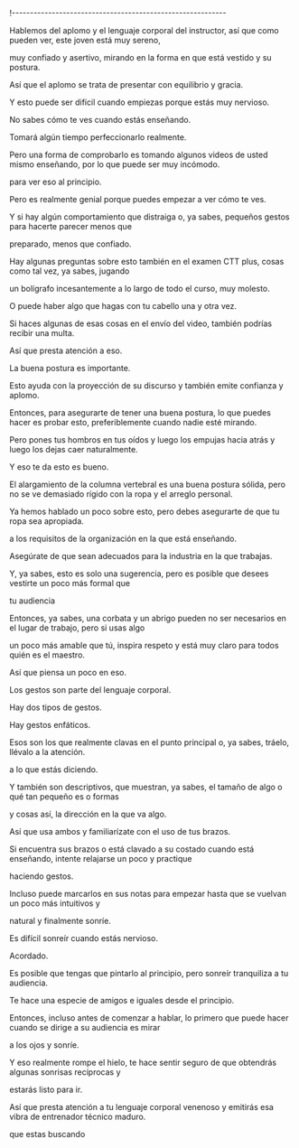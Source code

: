 !-----------------------------------------------------------

Hablemos del aplomo y el lenguaje corporal del instructor, así que como pueden ver, este joven está muy sereno,

muy confiado y asertivo, mirando en la forma en que está vestido y su postura.

Así que el aplomo se trata de presentar con equilibrio y gracia.

Y esto puede ser difícil cuando empiezas porque estás muy nervioso.

No sabes cómo te ves cuando estás enseñando.

Tomará algún tiempo perfeccionarlo realmente.

Pero una forma de comprobarlo es tomando algunos videos de usted mismo enseñando, por lo que puede ser muy incómodo.

para ver eso al principio.

Pero es realmente genial porque puedes empezar a ver cómo te ves.

Y si hay algún comportamiento que distraiga o, ya sabes, pequeños gestos para hacerte parecer menos que

preparado, menos que confiado.

Hay algunas preguntas sobre esto también en el examen CTT plus, cosas como tal vez, ya sabes, jugando

un bolígrafo incesantemente a lo largo de todo el curso, muy molesto.

O puede haber algo que hagas con tu cabello una y otra vez.

Si haces algunas de esas cosas en el envío del video, también podrías recibir una multa.

Así que presta atención a eso.

La buena postura es importante.

Esto ayuda con la proyección de su discurso y también emite confianza y aplomo.

Entonces, para asegurarte de tener una buena postura, lo que puedes hacer es probar esto, preferiblemente cuando nadie esté mirando.

Pero pones tus hombros en tus oídos y luego los empujas hacia atrás y luego los dejas caer naturalmente.

Y eso te da esto es bueno.

El alargamiento de la columna vertebral es una buena postura sólida, pero no se ve demasiado rígido con la ropa y el arreglo personal.

Ya hemos hablado un poco sobre esto, pero debes asegurarte de que tu ropa sea apropiada.

a los requisitos de la organización en la que está enseñando.

Asegúrate de que sean adecuados para la industria en la que trabajas.

Y, ya sabes, esto es solo una sugerencia, pero es posible que desees vestirte un poco más formal que

tu audiencia

Entonces, ya sabes, una corbata y un abrigo pueden no ser necesarios en el lugar de trabajo, pero si usas algo

un poco más amable que tú, inspira respeto y está muy claro para todos quién es el maestro.

Así que piensa un poco en eso.

Los gestos son parte del lenguaje corporal.

Hay dos tipos de gestos.

Hay gestos enfáticos.

Esos son los que realmente clavas en el punto principal o, ya sabes, tráelo, llévalo a la atención.

a lo que estás diciendo.

Y también son descriptivos, que muestran, ya sabes, el tamaño de algo o qué tan pequeño es o formas

y cosas así, la dirección en la que va algo.

Así que usa ambos y familiarízate con el uso de tus brazos.

Si encuentra sus brazos o está clavado a su costado cuando está enseñando, intente relajarse un poco y practique

haciendo gestos.

Incluso puede marcarlos en sus notas para empezar hasta que se vuelvan un poco más intuitivos y

natural y finalmente sonríe.

Es difícil sonreír cuando estás nervioso.

Acordado.

Es posible que tengas que pintarlo al principio, pero sonreír tranquiliza a tu audiencia.

Te hace una especie de amigos e iguales desde el principio.

Entonces, incluso antes de comenzar a hablar, lo primero que puede hacer cuando se dirige a su audiencia es mirar

a los ojos y sonríe.

Y eso realmente rompe el hielo, te hace sentir seguro de que obtendrás algunas sonrisas recíprocas y

estarás listo para ir.

Así que presta atención a tu lenguaje corporal venenoso y emitirás esa vibra de entrenador técnico maduro.

que estas buscando